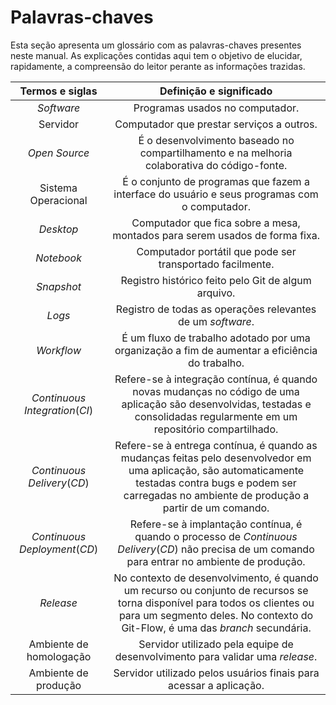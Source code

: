 # Palavras-chaves

Esta seção apresenta um glossário com as palavras-chaves presentes neste manual. As explicações contidas aqui tem o objetivo de elucidar, rapidamente, a compreensão do leitor perante as informações trazidas.

|**Termos e siglas**|**Definição e significado**|
|:--:|:--:|
|*Software*|Programas usados no computador.|
|Servidor|Computador que prestar serviços a outros.|
|*Open Source*|É o desenvolvimento baseado no compartilhamento e na melhoria colaborativa do código-fonte.|
|Sistema Operacional|É o conjunto de programas que fazem a interface do usuário e seus programas com o computador.|
|*Desktop*|Computador que fica sobre a mesa, montados para serem usados de forma fixa.|
|*Notebook*|Computador portátil que pode ser transportado facilmente.|
|*Snapshot*|Registro histórico feito pelo Git de algum arquivo.|
|*Logs*|Registro de todas as operações relevantes de um *software*.|
|*Workflow*|É um fluxo de trabalho adotado por uma organização a fim de aumentar a eficiência do trabalho.|
|*Continuous Integration*(*CI*) |Refere-se à integração contínua, é quando novas mudanças no código de uma aplicação são desenvolvidas, testadas e consolidadas regularmente em um repositório compartilhado.|
|*Continuous Delivery*(*CD*)|Refere-se à entrega contínua, é quando as mudanças feitas pelo desenvolvedor em uma aplicação, são automaticamente testadas contra bugs e podem ser carregadas no ambiente de produção a partir de um comando.|
|*Continuous Deployment*(*CD*)|Refere-se à implantação contínua, é quando o processo de *Continuous Delivery*(*CD*) não precisa de um comando para entrar no ambiente de produção.|
|*Release*|No contexto de desenvolvimento, é quando um recurso ou conjunto de recursos se torna disponível para todos os clientes ou para um segmento deles. No contexto do Git-Flow, é uma das *branch* secundária.|
|Ambiente de homologação|Servidor utilizado pela equipe de desenvolvimento para validar uma *release*.|
|Ambiente de produção|Servidor utilizado pelos usuários finais para acessar a aplicação.|